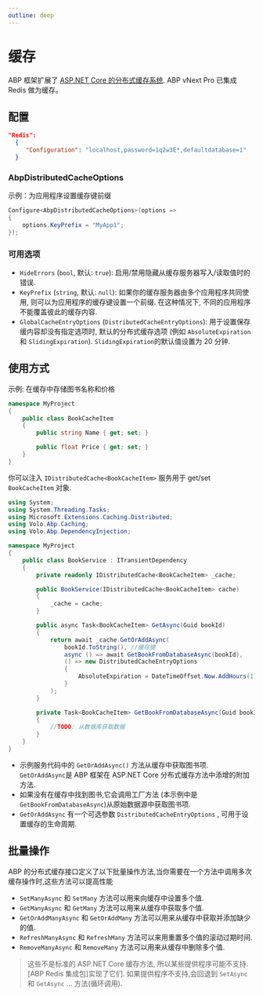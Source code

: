 ```yaml
---
outline: deep
---
```


# 缓存

ABP 框架扩展了 [ASP.NET Core 的分布式缓存系统](https://docs.microsoft.com/en-us/aspnet/core/performance/caching/distributed).
ABP vNext Pro 已集成 Redis 做为缓存。

## 配置

```json [appsetting.json]
"Redis":
  {
     "Configuration": "localhost,password=1q2w3E*,defaultdatabase=1"
  }
```

### AbpDistributedCacheOptions

示例：为应用程序设置缓存键前缀

```cs [AbpProHttpApiHostModule.cs]
Configure<AbpDistributedCacheOptions>(options =>
{
    options.KeyPrefix = "MyApp1";
});
```

### 可用选项

- `HideErrors` (`bool`, 默认: `true`): 启用/禁用隐藏从缓存服务器写入/读取值时的错误.
- `KeyPrefix` (`string`, 默认: `null`): 如果你的缓存服务器由多个应用程序共同使用, 则可以为应用程序的缓存键设置一个前缀. 在这种情况下, 不同的应用程序不能覆盖彼此的缓存内容.
- `GlobalCacheEntryOptions` (`DistributedCacheEntryOptions`): 用于设置保存缓内容却没有指定选项时, 默认的分布式缓存选项 (例如 `AbsoluteExpiration` 和 `SlidingExpiration`). `SlidingExpiration`的默认值设置为 20 分钟.

## 使用方式

示例: 在缓存中存储图书名称和价格

```csharp
namespace MyProject
{
    public class BookCacheItem
    {
        public string Name { get; set; }

        public float Price { get; set; }
    }
}
```

你可以注入 `IDistributedCache<BookCacheItem>` 服务用于 get/set `BookCacheItem` 对象.

```csharp
using System;
using System.Threading.Tasks;
using Microsoft.Extensions.Caching.Distributed;
using Volo.Abp.Caching;
using Volo.Abp.DependencyInjection;

namespace MyProject
{
    public class BookService : ITransientDependency
    {
        private readonly IDistributedCache<BookCacheItem> _cache;

        public BookService(IDistributedCache<BookCacheItem> cache)
        {
            _cache = cache;
        }

        public async Task<BookCacheItem> GetAsync(Guid bookId)
        {
            return await _cache.GetOrAddAsync(
                bookId.ToString(), //缓存键
                async () => await GetBookFromDatabaseAsync(bookId),
                () => new DistributedCacheEntryOptions
                {
                    AbsoluteExpiration = DateTimeOffset.Now.AddHours(1)
                }
            );
        }

        private Task<BookCacheItem> GetBookFromDatabaseAsync(Guid bookId)
        {
            //TODO: 从数据库获取数据
        }
    }
}
```

- 示例服务代码中的 `GetOrAddAsync()` 方法从缓存中获取图书项. `GetOrAddAsync`是 ABP 框架在 ASP.NET Core 分布式缓存方法中添增的附加方法.
- 如果没有在缓存中找到图书,它会调用工厂方法 (本示例中是 `GetBookFromDatabaseAsync`)从原始数据源中获取图书项.
- `GetOrAddAsync` 有一个可选参数 `DistributedCacheEntryOptions` , 可用于设置缓存的生命周期.

## 批量操作

ABP 的分布式缓存接口定义了以下批量操作方法,当你需要在一个方法中调用多次缓存操作时,这些方法可以提高性能

- `SetManyAsync` 和 `SetMany` 方法可以用来向缓存中设置多个值.
- `GetManyAsync` 和 `GetMany` 方法可以用来从缓存中获取多个值.
- `GetOrAddManyAsync` 和 `GetOrAddMany` 方法可以用来从缓存中获取并添加缺少的值.
- `RefreshManyAsync` 和 `RefreshMany` 方法可以来用重置多个值的滚动过期时间.
- `RemoveManyAsync` 和 `RemoveMany` 方法可以用来从缓存中删除多个值.

> 这些不是标准的 ASP.NET Core 缓存方法, 所以某些提供程序可能不支持. [ABP Redis 集成包]实现了它们. 如果提供程序不支持,会回退到 `SetAsync` 和 `GetAsync` ... 方法(循环调用).
